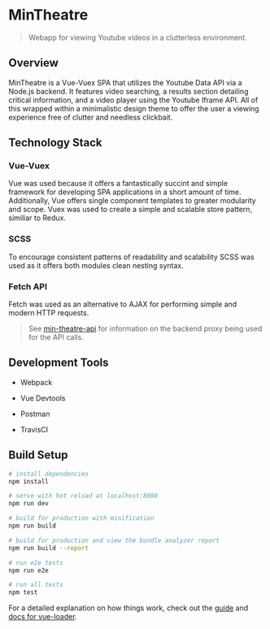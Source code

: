 # MinTheatre

>Webapp for viewing Youtube videos in a clutterless environment.

## Overview

MinTheatre is a Vue-Vuex SPA that utilizes the Youtube Data API via a Node.js backend. It features video searching, a results section detailing critical information, and a video player using the Youtube Iframe API. All of this wrapped within a minimalistic design theme to offer the user a viewing experience free of clutter and needless clickbait.

## Technology Stack

### Vue-Vuex

Vue was used because it offers a fantastically succint and simple framework for developing SPA applications in a short amount of time. Additionally, Vue offers single component templates to greater modularity and scope. Vuex was used to create a simple and scalable store pattern, similiar to Redux.

### SCSS

To encourage consistent patterns of readability and scalability SCSS was used as it offers both modules clean nesting syntax.

### Fetch API

Fetch was used as an alternative to AJAX for performing simple and modern HTTP requests.

>See [min-theatre-api](https://github.com/cnsheafe/min-theatre-api) for information on the backend proxy being used for the API calls.

## Development Tools

- Webpack

- Vue Devtools

- Postman

- TravisCI

## Build Setup

``` bash
# install dependencies
npm install

# serve with hot reload at localhost:8080
npm run dev

# build for production with minification
npm run build

# build for production and view the bundle analyzer report
npm run build --report

# run e2e tests
npm run e2e

# run all tests
npm test
```

For a detailed explanation on how things work, check out the [guide](http://vuejs-templates.github.io/webpack/) and [docs for vue-loader](http://vuejs.github.io/vue-loader).
